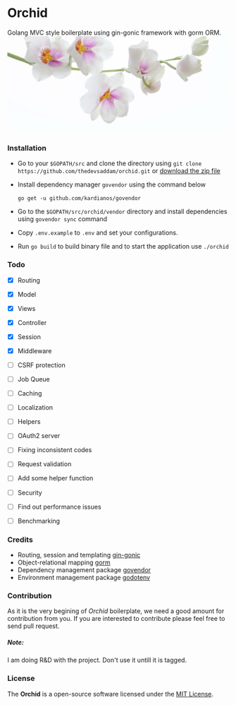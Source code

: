 Orchid
=================
Golang MVC style boilerplate using gin-gonic framework with gorm ORM.
![Orchid](public/orchid.jpg)
### Installation
* Go to your `$GOPATH/src` and clone the directory using `git clone https://github.com/thedevsaddam/orchid.git`
or [download the zip file](https://github.com/thedevsaddam/orchid/archive/master.zip)

* Install dependency manager `govendor` using the command below
    ```
    go get -u github.com/kardianos/govendor
    ```

* Go to the `$GOPATH/src/orchid/vendor` directory and install dependencies using `govendor sync` command

* Copy `.env.example` to `.env` and set your configurations.

* Run `go build` to build binary file and to start the application use `./orchid`


### Todo
- [x] Routing
- [x] Model
- [x] Views
- [x] Controller
- [x] Session
- [x] Middleware
- [ ] CSRF protection
- [ ] Job Queue
- [ ] Caching
- [ ] Localization
- [ ] Helpers
- [ ] OAuth2 server
- [ ] Fixing inconsistent codes
- [ ] Request validation
- [ ] Add some helper function
- [ ] Security
- [ ] Find out performance issues
- [ ] Benchmarking


### Credits
* Routing, session and templating [gin-gonic](https://gin-gonic.github.io/gin)
* Object-relational mapping [gorm](https://github.com/jinzhu/gorm)
* Dependency management package [govendor](https://github.com/kardianos/govendor)
* Environment management  package [godotenv](https://github.com/joho/godotenv)

### Contribution
As it is the very begining of *Orchid* boilerplate, we need a good amount for contribution from you.
If you are interested to contribute please feel free to send pull request.

##### Note:
I am doing R&D with the project. Don't use it untill it is tagged.

### License
The **Orchid** is a open-source software licensed under the [MIT License](LICENSE.md).
